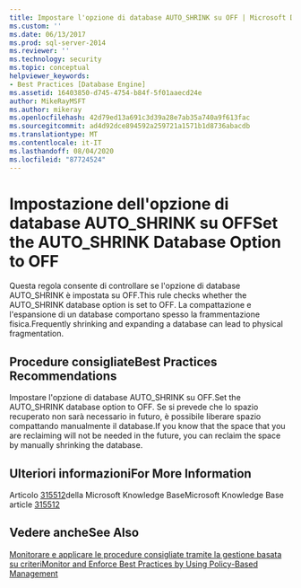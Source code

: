 ```yaml
---
title: Impostare l'opzione di database AUTO_SHRINK su OFF | Microsoft Docs
ms.custom: ''
ms.date: 06/13/2017
ms.prod: sql-server-2014
ms.reviewer: ''
ms.technology: security
ms.topic: conceptual
helpviewer_keywords:
- Best Practices [Database Engine]
ms.assetid: 16403850-d745-4754-b84f-5f01aaecd24e
author: MikeRayMSFT
ms.author: mikeray
ms.openlocfilehash: 42d79ed13a691c3d39a28e7ab35a740a9f613fac
ms.sourcegitcommit: ad4d92dce894592a259721a1571b1d8736abacdb
ms.translationtype: MT
ms.contentlocale: it-IT
ms.lasthandoff: 08/04/2020
ms.locfileid: "87724524"
---
```

# <a name="set-the-auto_shrink-database-option-to-off"></a><span data-ttu-id="7d996-102">Impostazione dell'opzione di database AUTO_SHRINK su OFF</span><span class="sxs-lookup"><span data-stu-id="7d996-102">Set the AUTO_SHRINK Database Option to OFF</span></span>
  <span data-ttu-id="7d996-103">Questa regola consente di controllare se l'opzione di database AUTO_SHRINK è impostata su OFF.</span><span class="sxs-lookup"><span data-stu-id="7d996-103">This rule checks whether the AUTO_SHRINK database option is set to OFF.</span></span> <span data-ttu-id="7d996-104">La compattazione e l'espansione di un database comportano spesso la frammentazione fisica.</span><span class="sxs-lookup"><span data-stu-id="7d996-104">Frequently shrinking and expanding a database can lead to physical fragmentation.</span></span>  
  
## <a name="best-practices-recommendations"></a><span data-ttu-id="7d996-105">Procedure consigliate</span><span class="sxs-lookup"><span data-stu-id="7d996-105">Best Practices Recommendations</span></span>  
 <span data-ttu-id="7d996-106">Impostare l'opzione di database AUTO_SHRINK su OFF.</span><span class="sxs-lookup"><span data-stu-id="7d996-106">Set the AUTO_SHRINK database option to OFF.</span></span> <span data-ttu-id="7d996-107">Se si prevede che lo spazio recuperato non sarà necessario in futuro, è possibile liberare spazio compattando manualmente il database.</span><span class="sxs-lookup"><span data-stu-id="7d996-107">If you know that the space that you are reclaiming will not be needed in the future, you can reclaim the space by manually shrinking the database.</span></span>  
  
## <a name="for-more-information"></a><span data-ttu-id="7d996-108">Ulteriori informazioni</span><span class="sxs-lookup"><span data-stu-id="7d996-108">For More Information</span></span>  
 <span data-ttu-id="7d996-109">Articolo [315512](https://go.microsoft.com/fwlink/?linkid=117750)della Microsoft Knowledge Base</span><span class="sxs-lookup"><span data-stu-id="7d996-109">Microsoft Knowledge Base article [315512](https://go.microsoft.com/fwlink/?linkid=117750)</span></span>  
  
## <a name="see-also"></a><span data-ttu-id="7d996-110">Vedere anche</span><span class="sxs-lookup"><span data-stu-id="7d996-110">See Also</span></span>  
 [<span data-ttu-id="7d996-111">Monitorare e applicare le procedure consigliate tramite la gestione basata su criteri</span><span class="sxs-lookup"><span data-stu-id="7d996-111">Monitor and Enforce Best Practices by Using Policy-Based Management</span></span>](monitor-and-enforce-best-practices-by-using-policy-based-management.md)  
  
  
